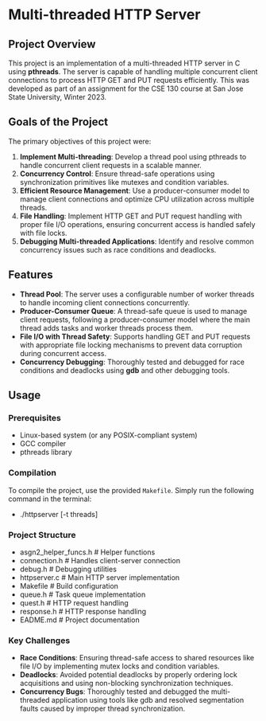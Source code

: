 # Multi-threaded HTTP Server

## Project Overview

This project is an implementation of a multi-threaded HTTP server in C using **pthreads**. The server is capable of handling multiple concurrent client connections to process HTTP GET and PUT requests efficiently. This was developed as part of an assignment for the CSE 130 course at San Jose State University, Winter 2023.

## Goals of the Project

The primary objectives of this project were:
1. **Implement Multi-threading**: Develop a thread pool using pthreads to handle concurrent client requests in a scalable manner.
2. **Concurrency Control**: Ensure thread-safe operations using synchronization primitives like mutexes and condition variables.
3. **Efficient Resource Management**: Use a producer-consumer model to manage client connections and optimize CPU utilization across multiple threads.
4. **File Handling**: Implement HTTP GET and PUT request handling with proper file I/O operations, ensuring concurrent access is handled safely with file locks.
5. **Debugging Multi-threaded Applications**: Identify and resolve common concurrency issues such as race conditions and deadlocks.

## Features

- **Thread Pool**: The server uses a configurable number of worker threads to handle incoming client connections concurrently.
- **Producer-Consumer Queue**: A thread-safe queue is used to manage client requests, following a producer-consumer model where the main thread adds tasks and worker threads process them.
- **File I/O with Thread Safety**: Supports handling GET and PUT requests with appropriate file locking mechanisms to prevent data corruption during concurrent access.
- **Concurrency Debugging**: Thoroughly tested and debugged for race conditions and deadlocks using **gdb** and other debugging tools.

## Usage

### Prerequisites

- Linux-based system (or any POSIX-compliant system)
- GCC compiler
- pthreads library

### Compilation

To compile the project, use the provided `Makefile`. Simply run the following command in the terminal:
- ./httpserver [-t threads] <port>

### Project Structure
- asgn2_helper_funcs.h     # Helper functions
- connection.h             # Handles client-server connection
- debug.h                  # Debugging utilities
- httpserver.c             # Main HTTP server implementation
-  Makefile                 # Build configuration
-  queue.h                  # Task queue implementation
-  quest.h                # HTTP request handling
-  response.h               # HTTP response handling
-  EADME.md                # Project documentation

### Key Challenges
- **Race Conditions**: Ensuring thread-safe access to shared resources like file I/O by implementing mutex locks and condition variables.
- **Deadlocks**: Avoided potential deadlocks by properly ordering lock acquisitions and using non-blocking synchronization techniques.
- **Concurrency Bugs**: Thoroughly tested and debugged the multi-threaded application using tools like gdb and resolved segmentation faults caused by improper thread synchronization.


